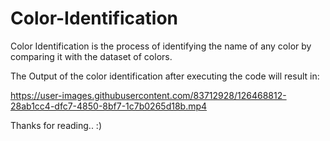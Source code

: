 # Color-Identification

Color Identification is the process of identifying the name of any color by comparing it with the dataset of colors.


The Output of the color identification after executing the code will result in:



https://user-images.githubusercontent.com/83712928/126468812-28ab1cc4-dfc7-4850-8bf7-1c7b0265d18b.mp4

Thanks for reading.. :)

 

